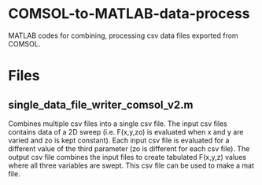 # COMSOL-to-MATLAB-data-process
MATLAB codes for combining, processing csv data files exported from COMSOL. 

# Files

## single_data_file_writer_comsol_v2.m
Combines multiple csv files into a single csv file. The input csv files contains data of a 2D sweep (i.e. F(x,y,zo) is evaluated when x and y are varied and zo is kept constant). Each input csv file is evaluated for a different value of the third parameter (zo is different for each csv file). The output csv file combines the input files to create tabulated F(x,y,z) values where all three variables are swept. This csv file can be used to make a mat file.
